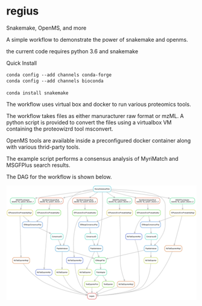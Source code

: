 # regius
Snakemake, OpenMS, and more

A simple workflow to demonstrate the power of snakemake and openms.

the current code requires python 3.6 and snakemake

Quick Install
```
conda config --add channels conda-forge
conda config --add channels bioconda

conda install snakemake
```

The workflow uses virtual box and docker to run various proteomics tools.

The workflow takes files as either manuracturer raw format or mzML.  A python script is provided to convert the files using a virtualbox VM containing the proteowizrd tool msconvert.

OpenMS tools are available inside a preconfigured docker container along with various thrid-party tools.

The example script performs a consensus analysis of MyriMatch and MSGFPlus search results.

The DAG for the workflow is shown below.

![workflow](docs/images/dag1.png)
